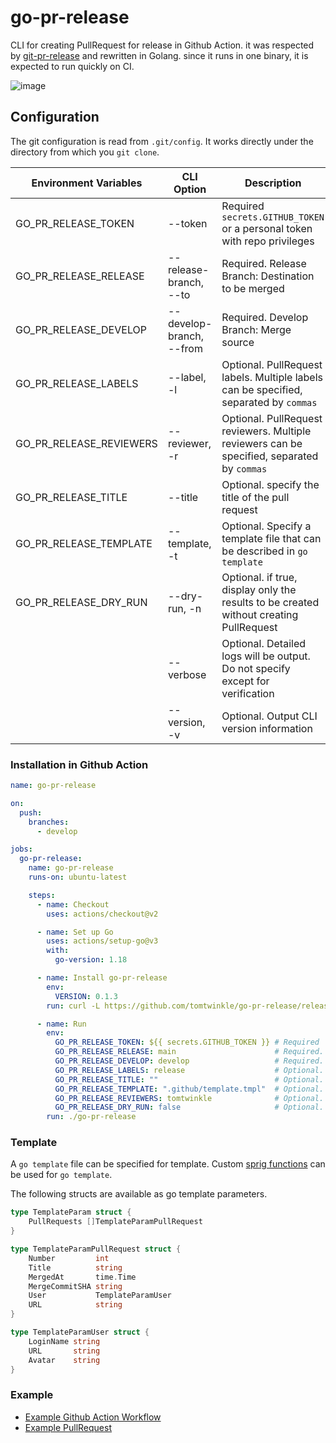 # go-pr-release
CLI for creating PullRequest for release in Github Action.
it was respected by [git-pr-release](https://github.com/x-motemen/git-pr-release) and rewritten in Golang.
since it runs in one binary, it is expected to run quickly on CI.

![image](https://user-images.githubusercontent.com/47764757/179726677-2d5ee674-6f7a-4d3c-9c18-c7a979a8f25b.png)

## Configuration
The git configuration is read from `.git/config`.
It works directly under the directory from which you `git clone`.

| Environment Variables | CLI Option | Description |
|---|---|---|
| GO_PR_RELEASE_TOKEN     | --token                  | Required `secrets.GITHUB_TOKEN` or a personal token with repo privileges |
| GO_PR_RELEASE_RELEASE   | --release-branch, --to   | Required. Release Branch: Destination to be merged |
| GO_PR_RELEASE_DEVELOP   | --develop-branch, --from | Required. Develop Branch: Merge source |
| GO_PR_RELEASE_LABELS    | --label, -l              | Optional. PullRequest labels. Multiple labels can be specified, separated by `commas` |
| GO_PR_RELEASE_REVIEWERS | --reviewer, -r           | Optional. PullRequest reviewers. Multiple reviewers can be specified, separated by `commas` |
| GO_PR_RELEASE_TITLE     | --title                  | Optional. specify the title of the pull request |
| GO_PR_RELEASE_TEMPLATE  | --template, -t           | Optional. Specify a template file that can be described in `go template` |
| GO_PR_RELEASE_DRY_RUN   | --dry-run, -n            | Optional. if true, display only the results to be created without creating PullRequest |
|                         | --verbose                | Optional. Detailed logs will be output. Do not specify except for verification |
|                         | --version, -v            | Optional. Output CLI version information |

### Installation in Github Action

```yaml
name: go-pr-release

on:
  push:
    branches:
      - develop

jobs:
  go-pr-release:
    name: go-pr-release
    runs-on: ubuntu-latest

    steps:
      - name: Checkout
        uses: actions/checkout@v2

      - name: Set up Go
        uses: actions/setup-go@v3
        with:
          go-version: 1.18

      - name: Install go-pr-release
        env:
          VERSION: 0.1.3
        run: curl -L https://github.com/tomtwinkle/go-pr-release/releases/download/v${VERSION}/go-pr-release_${VERSION}_linux_amd64.tar.gz | tar -xz

      - name: Run
        env:
          GO_PR_RELEASE_TOKEN: ${{ secrets.GITHUB_TOKEN }} # Required
          GO_PR_RELEASE_RELEASE: main                      # Required. Release Branch: Destination to be merged
          GO_PR_RELEASE_DEVELOP: develop                   # Required. Develop Branch: Merge source
          GO_PR_RELEASE_LABELS: release                    # Optional. PullRequest labels. Multiple labels can be specified, separated by `commas`
          GO_PR_RELEASE_TITLE: ""                          # Optional. specify the title of the pull request
          GO_PR_RELEASE_TEMPLATE: ".github/template.tmpl"  # Optional. Specify a template file that can be described in `go template`
          GO_PR_RELEASE_REVIEWERS: tomtwinkle              # Optional. PullRequest reviewers. Multiple reviewers can be specified, separated by `commas`
          GO_PR_RELEASE_DRY_RUN: false                     # Optional. if true, display only the results to be created without creating PullRequest
        run: ./go-pr-release
```


### Template

A `go template` file can be specified for template.
Custom [sprig functions](https://github.com/Masterminds/sprig) can be used for `go template`.

The following structs are available as go template parameters.

```go
type TemplateParam struct {
	PullRequests []TemplateParamPullRequest
}

type TemplateParamPullRequest struct {
	Number         int
	Title          string
	MergedAt       time.Time
	MergeCommitSHA string
	User           TemplateParamUser
	URL            string
}

type TemplateParamUser struct {
	LoginName string
	URL       string
	Avatar    string
}
```

### Example

- [Example Github Action Workflow](https://github.com/tomtwinkle/go-pr-release-test/tree/develop/.github)
- [Example PullRequest](https://github.com/tomtwinkle/go-pr-release-test/pull/16)
